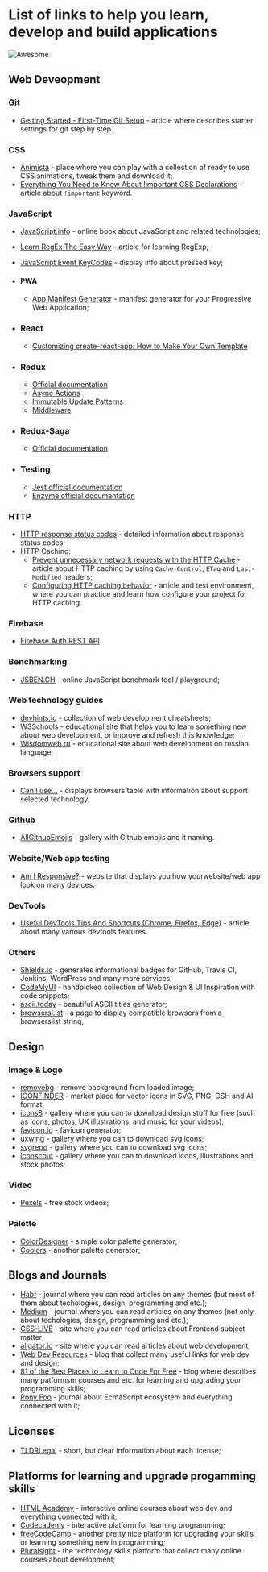# List of links to help you learn, develop and build applications

![Awesome](https://cdn.rawgit.com/sindresorhus/awesome/d7305f38d29fed78fa85652e3a63e154dd8e8829/media/badge.svg)


## Web Deveopment

### Git
* [Getting Started - First-Time Git Setup](https://git-scm.com/book/en/v2/Getting-Started-First-Time-Git-Setup) - article where describes starter settings for git step by step.

### CSS
* [Animista](https://animista.net/) - place where you can play with a collection of ready to use CSS animations, tweak them and download it;
* [Everything You Need to Know About !important CSS Declarations](https://www.impressivewebs.com/everything-you-need-to-know-about-the-important-css-declaration/#post-475:~:text=Drawbacks,-to) - article about `!important` keyword.

### JavaScript
* [JavaScript.info](https://javascript.info/) - online book about JavaScript and related technologies;
* [Learn RegEx The Easy Way](https://github.com/ziishaned/learn-regex/blob/master/README.md) - article for learning RegExp;
* [JavaScript Event KeyCodes](https://keycode.info/) - display info about pressed key;

* #### PWA
  * [App Manifest Generator](https://app-manifest.firebaseapp.com/) - manifest generator for your Progressive Web Application;

* ### React
  * [Customizing create-react-app: How to Make Your Own Template](https://auth0.com/blog/how-to-configure-create-react-app/)

* ### Redux
  * [Official documentation](https://redux.js.org/)
  * [Async Actions](https://redux.js.org/advanced/async-actions)
  * [Immutable Update Patterns](https://redux.js.org/recipes/structuring-reducers/immutable-update-patterns/)
  * [Middleware](https://redux.js.org/advanced/middleware/)

* ### Redux-Saga
  * [Official documentation](https://redux-saga.js.org/)

* ### Testing
  * [Jest official documentation](https://jestjs.io)
  * [Enzyme official documentation](https://enzymejs.github.io/enzyme/)

### HTTP
 * [HTTP response status codes](https://developer.mozilla.org/en-US/docs/Web/HTTP/Status) - detailed information about response status codes;
 * HTTP Caching:
   * [Prevent unnecessary network requests with the HTTP Cache](https://web.dev/http-cache/#invalidating_and_updating_cached_responses) - article about HTTP caching by using `Cache-Control`, `ETag` and `Last-Modified` headers;
   * [Configuring HTTP caching behavior](https://web.dev/codelab-http-cache/) - article and test environment, where you can practice and learn how configure your project for HTTP caching.

### Firebase
* [Firebase Auth REST API](https://firebase.google.com/docs/reference/rest/auth/)

### Benchmarking
* [JSBEN.CH](https://jsben.ch/) - online JavaScript benchmark tool / playground;

### Web technology guides
* [devhints.io](https://devhints.io/) - collection of web development cheatsheets;
* [W3Schools](https://www.w3schools.com/) - educational site that helps you to learn something new about web development, or improve and refresh this knowledge;
* [Wisdomweb.ru](http://www.wisdomweb.ru/) - educational site about web development on russian language;

### Browsers support
* [Can I use...](https://caniuse.com/) - displays browsers table with information about support selected technology;

### Github
* [AllGithubEmojis](https://jzeferino.github.io/AllGithubEmojis/) - gallery with Github emojis and it naming.

### Website/Web app testing
* [Am I Responsive?](http://ami.responsivedesign.is/) - website that displays you how yourwebsite/web app look on many devices.

### DevTools

* [Useful DevTools Tips And Shortcuts (Chrome, Firefox, Edge)](https://www.smashingmagazine.com/2021/02/useful-chrome-firefox-devtools-tips-shortcuts/) - article about many various devtools features.

### Others
* [Shields.io](https://shields.io/) - generates informational badges for GitHub, Travis CI, Jenkins, WordPress and many more services;
* [CodeMyUI](https://codemyui.com/) - handpicked collection of Web Design & UI Inspiration with code snippets;
* [ascii.today](https://ascii.today/) - beautiful ASCII titles generator;
* [browsersl.ist](https://browsersl.ist/) - a page to display compatible browsers from a browserslist string;

## Design

### Image & Logo
* [removebg](https://www.remove.bg) - remove background from loaded image;
* [ICONFINDER](https://www.iconfinder.com/) - market place for vector icons in SVG, PNG, CSH and AI format;
* [icons8](https://icons8.com/) - gallery where you can to download design stuff for free (such as icons, photos, UX illustrations, and music for your videos);
* [favicon.io](https://favicon.io/) - favicon generator;
* [uxwing](https://uxwing.com/) - gallery where you can to download svg icons;
* [svgrepo](https://www.svgrepo.com/) - gallery where you can to download svg icons;
* [iconscout](https://iconscout.com/) - gallery where you can to download icons, illustrations and stock photos; 

### Video
* [Pexels](https://www.pexels.com/videos/) - free stock videos;

### Palette
* [ColorDesigner](https://colordesigner.io/) - simple color palette generator;
* [Coolors](https://coolors.co/) - another palette generator;

## Blogs and Journals
* [Habr](https://habr.com/) - journal where you can read articles on any themes (but most of them about techologies, design, programming and etc.);
* [Medium](https://medium.com/) - journal where you can read articles on any themes (not only about techologies, design, programming and etc.);
* [CSS-LIVE](https://css-live.ru/) - site where you can read articles about Frontend subject matter;
* [aligator.io](https://alligator.io/) - site where you can read articles about web development;
* [Web Dev Resources](https://webdevresources.info/) - blog that collect many useful links for web dev and design;
* [81 of the Best Places to Learn to Code For Free](https://learntocodewith.me/posts/code-for-free/) - blog where describes many patformsm courses and etc. for learning and upgrading your programming skills;
* [Pony Foo](https://ponyfoo.com/) - journal about EcmaScript ecosystem and everything connected with it;

## Licenses
* [TLDRLegal](https://tldrlegal.com/) - short, but clear information about each license;

## Platforms for learning and upgrade progamming skills
* [HTML Academy](https://htmlacademy.ru/) - interactive online courses about web dev and everything connected with it;
* [Codecademy](https://www.codecademy.com/) - interactive platform for learning programming;
* [freeCodeCamp](https://www.freecodecamp.org/) - another pretty nice platform for upgrading your skills or learning something new in programming;
* [Pluralsight](https://www.pluralsight.com/) - the technology skills platform that collect many online courses about development;
